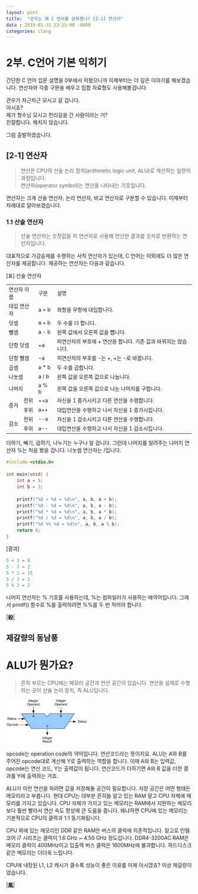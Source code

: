 ```yaml
---
layout: post
title:  "관우는 왜 C 언어를 살육했나? [2-1] 연산자"
data : 2019-01-31 23:25:00 -0400
categories: clang
---
```


# 2부. C언어 기본 익히기
간단한 C 언어 입문 설명을 0부에서 익혔으니까 이제부터는 더 깊은 이야기를 해보겠습니다. 연산자와 각종 구문을 배우고 집합 자료형도 사용해볼겁니다.

관우가 차근차근 모시고 갈 겁니다.  
아시죠?  
제가 형수님 모시고 천리길을 간 사람이라는 거?  
친절합니다. 해치지 않습니다.  

그럼 출발하겠습니다.  

## [2-1] 연산자  

> 연산은 CPU의 산술 논리 장치(arithmetic logic unit, ALU)로 계산하는 일련의 과정입니다.  
> 연산자(operator symbol)는 연산을 나타내는 기호입니다.  

연산자는 크게 산술 연산자, 논리 연산자, 비교 연산자로 구분할 수 있습니다. 이제부터 차례대로 알아보겠습니다.  

### 1.1 산술 연산자  

> 산술 연산자는 숫잣값을 피 연산자로 사용해 연산한 결과를 숫자로 반환하는 연산자입니다. 

대표적으로 가감승제를 수행하는 사칙 연산자가 있는데, C 언어는 이외에도 더 많은 연산자를 제공합니다. 제공하는 연산자는 다음과 같습니다.  

[표] 산술 연산자

<table>
  <tr>
   <td rowspan="2" colspan="2" > 연산자 이름
   </td>
   <td rowspan="2" >구문
   </td>
   <td rowspan="2" >설명
   </td>
  </tr>
  <tr>
  </tr>
  <tr>
   <td colspan="2" >대입 연산자
   </td>
   <td>a = b
   </td>
   <td>좌항을 우항에 대입합니다.
   </td>
  </tr>
  <tr>
   <td colspan="2" >덧셈
   </td>
   <td>a + b
   </td>
   <td>두 수를 더 합니다.
   </td>
  </tr>
  <tr>
   <td colspan="2" >뺄셈
   </td>
   <td>a - b
   </td>
   <td>왼쪽 값에서 오른쪽 값을 뺍니다.
   </td>
  </tr>
  <tr>
   <td colspan="2" >단항 덧셈
   </td>
   <td>+a
   </td>
   <td>피연산자의 부호에 + 연산을 합니다. 기존 값과 바뀌지는 않습니다.
   </td>
  </tr>
  <tr>
   <td colspan="2" >단항 뺄셈
   </td>
   <td>-a
   </td>
   <td>피연산자의 부호를 -는 +, +는 -로 바꿉니다.
   </td>
  </tr>
  <tr>
   <td colspan="2" >곱셈
   </td>
   <td>a * b
   </td>
   <td>두 수를 곱합니다.
   </td>
  </tr>
  <tr>
   <td colspan="2" >나눗셈
   </td>
   <td>a / b
   </td>
   <td>왼쪽 값을 오른쪽 값으로 나눕니다.
   </td>
  </tr>
  <tr>
   <td colspan="2" >나머지
   </td>
   <td>a % b
   </td>
   <td>왼쪽 값을 오른쪽 값으로 나눈 나머지를 구합니다.
   </td>
  </tr>
  <tr>
   <td rowspan="2" >증가
   </td>
   <td>전위
   </td>
   <td>++a
   </td>
   <td>자신을 1 증가시키고 다른 연산을 수행합니다.
   </td>
  </tr>
  <tr>
   <td>후위
   </td>
   <td>a++
   </td>
   <td>대입연산을 수행하고 나서 자신을 1 증가시킵니다.　
   </td>
  </tr>
  <tr>
   <td rowspan="2" >감소
   </td>
   <td>전위
   </td>
   <td>--a
   </td>
   <td>자신을 1 감소시키고 다른 연산을 수행합니다.
   </td>
  </tr>
  <tr>
   <td>후위
   </td>
   <td>a--
   </td>
   <td>대입연산을 수행하고 나서 자신을 1 감소시킵니다.
   </td>
  </tr>
</table>  


더하기, 빼기, 곱하기, 나누기는 누구나 알 겁니다. 그런데 나머지를 알려주는 나머지 연산자 %는 처음 봤을 겁니다. 나눗셈 연산자는 /입니다.  

```c
#include <stdio.h>

int main(void) {
	int a = 5;
	int b = 3;
	
	printf("%d + %d = %d\n", a, b, a + b);
	printf("%d - %d = %d\n", a, b, a - b);
	printf("%d * %d = %d\n", a, b, a * b);
	printf("%d / %d = %d\n", a, b, a / b);
	printf("%d %% %d = %d\n", a, b, a % b);
	return 0;
}
```

[결과]
```c
5 + 3 = 8
5 - 3 = 2
5 * 3 = 15
5 / 3 = 1
5 % 3 = 2
```

나머지 연산자는 % 기호를 사용하는데, %는 컴파일러가 사용하는 예약어입니다. 그래서 printf() 함수로 %를 출력하려면 %%를 두 번 적어야 합니다.  

|**殺**|

## 제갈량의 동남풍  

# ALU가 뭔가요?  

> 흔히 부르는 CPU에는 메모리 공간과 연산 공간이 있습니다. 연산을 실제로 수행하는 곳이 산술 논리 장치, 즉 ALU입니다. 

![ALU](/assets/images/clang2-1-1.png)  

opcode는 operation code의 약어입니다. 연산코드라는 뜻이지요. ALU는 A와 B를 주어진 opcode대로 계산해 Y로 출력하는 역할을 합니다. 이때 A와 B는 입력값, opcode는 연산 코드, Y는 출력값이 됩니다. 연산코드가 더하기면 A와 B 값을 더한 결과를 Y에 출력하는 거죠.

ALU가 이런 연산을 하려면 값을 저장해둘 공간이 필요합니다. 저장 공간은 어떤 형태든 메모리라고 부릅니다. 현대 CPU는 대부분 흔히들 알고 있는 RAM  말고 CPU 자체에 메모리를 가지고 있습니다. CPU 자체가 가지고 있는 메모리는 RAM에서 지원하는 메모리보다 훨씬 빨라서 연산 속도 향상에 큰 도움을 줍니다. 왜냐하면 CPU에 있는 메모리는 기본적으로 CPU의 클럭과 1:1 동기화됩니다.

CPU 외에 있는 메모리인 DDR 같은 RAM은 버스의 클럭에 의존적입니다. 참고로 인텔 코어 i7 시리즈는 클럭이 1.6 GHz ~ 4.50 GHz 정도입니다. DDR4-3200AC RAM은  메모리 클럭이 400MHz이고 입출력 버스 클럭은 1600MHz에 불과합니다. 하드디스크 같은 메모리는 더더욱 느립니다.

CPU에 내장된 L1, L2 캐시가 클수록 성능이 좋은 이유를 이제 아시겠죠?
이상 제갈량이었습니다.  

|**風**|
